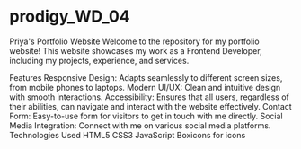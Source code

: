 # prodigy_WD_04 
Priya's Portfolio Website
Welcome to the repository for my portfolio website! This website showcases my work as a Frontend Developer, including my projects, experience, and services.


Features
Responsive Design: Adapts seamlessly to different screen sizes, from mobile phones to laptops.
Modern UI/UX: Clean and intuitive design with smooth interactions.
Accessibility: Ensures that all users, regardless of their abilities, can navigate and interact with the website effectively.
Contact Form: Easy-to-use form for visitors to get in touch with me directly.
Social Media Integration: Connect with me on various social media platforms.
Technologies Used
HTML5
CSS3
JavaScript
Boxicons for icons









